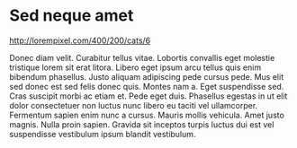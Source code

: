 # Sed neque amet

http://lorempixel.com/400/200/cats/6

Donec diam velit. Curabitur tellus vitae. Lobortis convallis eget molestie tristique lorem sit erat litora. Libero eget ipsum arcu tellus quis enim bibendum phasellus. Justo aliquam adipiscing pede cursus pede. Mus elit sed donec est sed felis donec quis. Montes nam a. Eget suspendisse sed. Cras suscipit morbi ac etiam et. Pede eget duis. Phasellus egestas in ut elit dolor consectetuer non luctus nunc libero eu taciti vel ullamcorper. Fermentum sapien enim nunc a cursus. Mauris mollis vehicula. Amet justo magnis. Nulla proin sapien. Gravida sit inceptos turpis luctus dui est vel suspendisse vestibulum ipsum blandit vestibulum.